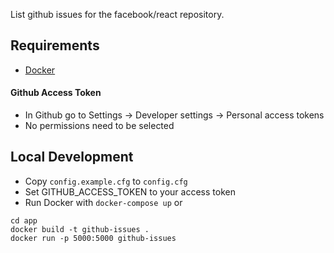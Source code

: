 List github issues for the facebook/react repository.

## Requirements
- [Docker](https://docs.docker.com/install/)

#### Github Access Token
- In Github go to Settings -> Developer settings -> Personal access tokens
- No permissions need to be selected

## Local Development
- Copy `config.example.cfg` to `config.cfg`
- Set GITHUB_ACCESS_TOKEN to your access token
- Run Docker with `docker-compose up` or
```
cd app
docker build -t github-issues .
docker run -p 5000:5000 github-issues
```
